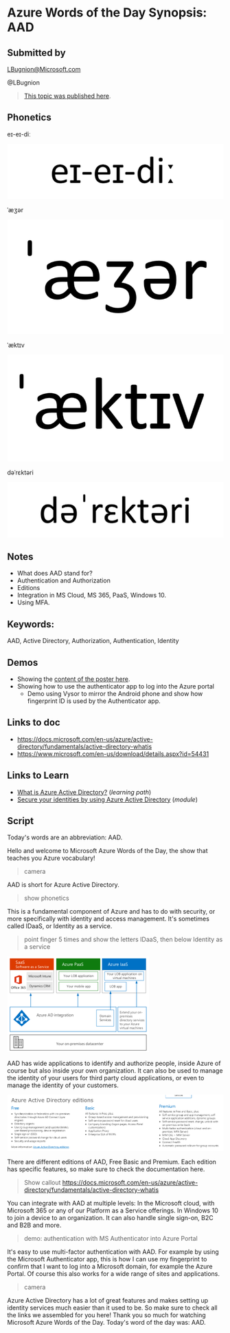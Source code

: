 # Azure Words of the Day Synopsis: AAD

## Submitted by

LBugnion@Microsoft.com

@LBugnion

> [This topic was published here](http://azurewordsoftheday.cloud/topic/aad/aad).

## Phonetics

eɪ-eɪ-diː

![aad](images/aad/aad.png)

ˈæʒər

![azure](images/aad/azure.png)

ˈæktɪv

![active](images/aad/active.png)

dəˈrɛktəri

![directory](images/aad/directory.png)

## Notes

- What does AAD stand for?
- Authentication and Authorization
- Editions
- Integration in MS Cloud, MS 365, PaaS, Windows 10.
- Using MFA.

## Keywords:

AAD, Active Directory, Authorization, Authentication, Identity

## Demos 

- Showing the [content of the poster here](https://www.microsoft.com/en-us/download/details.aspx?id=54431).
- Showing how to use the authenticator app to log into the Azure portal
    - Demo using Vysor to mirror the Android phone and show how fingerprint ID is used by the Authenticator app.

## Links to doc
- https://docs.microsoft.com/en-us/azure/active-directory/fundamentals/active-directory-whatis
- https://www.microsoft.com/en-us/download/details.aspx?id=54431

## Links to Learn

- [What is Azure Active Directory?](https://docs.microsoft.com/en-us/learn/paths/manage-identity-and-access) (*learning path*)
- [Secure your identities by using Azure Active Directory](https://docs.microsoft.com/en-us/learn/modules/intro-to-azure-ad) (*module*)

<a id="script"></a>

## Script

Today's words are an abbreviation: AAD. 

Hello and welcome to Microsoft Azure Words of the Day,
the show that teaches you Azure vocabulary!

> camera

AAD is short for Azure Active Directory.

> show phonetics

This is a fundamental component of Azure and has to do with security, or more specifically with identity and access management. It's sometimes called IDaaS, or Identity as a service.

> point finger 5 times and show the letters IDaaS, then below Identity as a service

![Schema 1](images/aad/schema1.png)

AAD has wide applications to identify and authorize people, inside Azure of course but also inside your own organization. It can also be used to manage the identity of your users for third party cloud applications, or even to manage the identity of your customers.

![Editions](images/aad/editions.png)

There are different editions of AAD, Free Basic and Premium. Each edition has specific features, so make sure to check the documentation here.

> Show callout
> https://docs.microsoft.com/en-us/azure/active-directory/fundamentals/active-directory-whatis

You can integrate with AAD at multiple levels: In the Microsoft cloud, with Microsoft 365 or any of our Platform as a Service offerings. In Windows 10 to join a device to an organization. It can also handle single sign-on, B2C and B2B and more.

> demo: authentication with MS Authenticator into Azure Portal

It's easy to use multi-factor authentication with AAD. For example by using the Microsoft Authenticator app, this is how I can use my fingerprint to confirm that I want to log into a Microsoft domain, for example the Azure Portal. Of course this also works for a wide range of sites and applications.

> camera

Azure Active Directory has a lot of great features and makes setting up identity services much easier than it used to be. So make sure to check all the links we assembled for you here! Thank you so much for watching Microsoft Azure Words of the Day. Today's word of the day was: AAD.